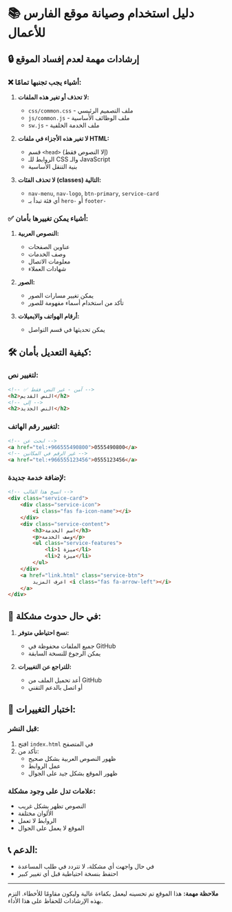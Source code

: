 # 📚 دليل استخدام وصيانة موقع الفارس للأعمال

## 🔒 إرشادات مهمة لعدم إفساد الموقع

### ❌ أشياء يجب تجنبها تمامًا:

1. **لا تحذف أو تغير هذه الملفات:**
   - `css/common.css` - ملف التصميم الرئيسي
   - `js/common.js` - ملف الوظائف الأساسية
   - `sw.js` - ملف الخدمة الخلفية

2. **لا تغير هذه الأجزاء في ملفات HTML:**
   - قسم `<head>` (إلا النصوص فقط)
   - الروابط للـ CSS والـ JavaScript
   - بنية التنقل الأساسية

3. **لا تحذف الفئات (classes) التالية:**
   - `nav-menu`, `nav-logo`, `btn-primary`, `service-card`
   - أي فئة تبدأ بـ `hero-` أو `footer-`

### ✅ أشياء يمكن تغييرها بأمان:

1. **النصوص العربية:**
   - عناوين الصفحات
   - وصف الخدمات
   - معلومات الاتصال
   - شهادات العملاء

2. **الصور:**
   - يمكن تغيير مسارات الصور
   - تأكد من استخدام أسماء مفهومة للصور

3. **أرقام الهواتف والايميلات:**
   - يمكن تحديثها في قسم التواصل

## 🛠️ كيفية التعديل بأمان:

### لتغيير نص:
```html
<!-- ✅ آمن - غير النص فقط -->
<h2>النص القديم</h2>
<!-- إلى -->
<h2>النص الجديد</h2>
```

### لتغيير رقم الهاتف:
```html
<!-- ابحث عن -->
<a href="tel:+966555490800">0555490800</a>
<!-- غير الرقم في المكانين -->
<a href="tel:+966555123456">0555123456</a>
```

### لإضافة خدمة جديدة:
```html
<!-- انسخ هذا القالب -->
<div class="service-card">
    <div class="service-icon">
        <i class="fas fa-icon-name"></i>
    </div>
    <div class="service-content">
        <h3>اسم الخدمة</h3>
        <p>وصف الخدمة</p>
        <ul class="service-features">
            <li>ميزة 1</li>
            <li>ميزة 2</li>
        </ul>
    </div>
    <a href="link.html" class="service-btn">
        اعرف المزيد <i class="fas fa-arrow-left"></i>
    </a>
</div>
```

## 🚨 في حال حدوث مشكلة:

1. **نسخ احتياطي متوفر:**
   - جميع الملفات محفوظة في GitHub
   - يمكن الرجوع للنسخة السابقة

2. **للتراجع عن التغييرات:**
   - أعد تحميل الملف من GitHub
   - أو اتصل بالدعم التقني

## 📱 اختبار التغييرات:

### قبل النشر:
1. افتح `index.html` في المتصفح
2. تأكد من:
   - ظهور النصوص العربية بشكل صحيح
   - عمل الروابط
   - ظهور الموقع بشكل جيد على الجوال

### علامات تدل على وجود مشكلة:
- النصوص تظهر بشكل غريب
- الألوان مختلفة
- الروابط لا تعمل
- الموقع لا يعمل على الجوال

## 📞 الدعم:
- في حال واجهت أي مشكلة، لا تتردد في طلب المساعدة
- احتفظ بنسخة احتياطية قبل أي تغيير كبير

---
**ملاحظة مهمة:** هذا الموقع تم تحسينه ليعمل بكفاءة عالية وليكون مقاومًا للأخطاء. التزم بهذه الإرشادات للحفاظ على هذا الأداء.
